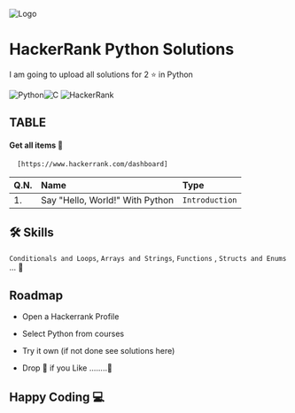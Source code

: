 
![Logo](https://user-images.githubusercontent.com/86655646/143421240-b96814f2-ba80-4232-9d24-2fc6157ed89d.png)


# HackerRank Python Solutions

I am going to upload all solutions for 2 ⭐ in Python


![Python](https://img.shields.io/badge/python-3670A0?style=for-the-badge&logo=python&logoColor=ffdd54)![C](https://img.shields.io/badge/c-%2300599C.svg?style=for-the-badge&logo=c&logoColor=white)
![HackerRank](https://img.shields.io/badge/-Hackerrank-2EC866?style=for-the-badge&logo=HackerRank&logoColor=white)

## TABLE

#### Get all items 🤩

```
  [https://www.hackerrank.com/dashboard]
```

|Q.N.| Name | Type     |
| :-------- | :------- | :------------------------- |
|1.| Say "Hello, World!" With Python | `Introduction` | 



## 🛠 Skills
`Conditionals and Loops`, `Arrays and Strings`, `Functions` , `Structs and Enums` ...
🕺

## Roadmap

- Open a Hackerrank Profile

- Select Python from courses

- Try it own (if not done see solutions here)

- Drop 🌟 if you Like ........🥷

## Happy Coding   	💻
